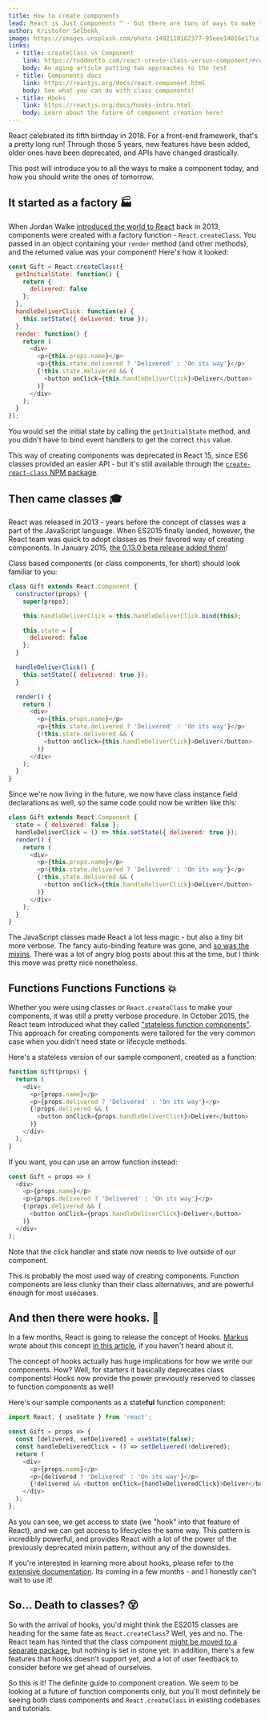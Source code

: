 ```yaml
---
title: How to create components
lead: React is Just Components ™️ - but there are tons of ways to make them. Let's dive in!
author: Kristofer Selbekk
image: https://images.unsplash.com/photo-1492110182377-95eee14016e1?ixlib=rb-1.2.1&ixid=eyJhcHBfaWQiOjEyMDd9&auto=format&fit=crop&w=2296&q=80
links:
  - title: createClass vs Component
    link: https://toddmotto.com/react-create-class-versus-component/#reactcreateclass
    body: An aging article putting two approaches to the test
  - title: Components docs
    link: https://reactjs.org/docs/react-component.html
    body: See what you can do with class components!
  - title: Hooks
    link: https://reactjs.org/docs/hooks-intro.html
    body: Learn about the future of component creation here!
---
```


React celebrated its fifth birthday in 2018. For a front-end framework, that's
a pretty long run! Through those 5 years, new features have been added, older
ones have been deprecated, and APIs have changed drastically.

This post will introduce you to all the ways to make a component today, and how
you should write the ones of tomorrow.

## It started as a factory 🏭

When Jordan Walke [introduced the world to React](https://www.youtube.com/watch?v=GW0rj4sNH2w)
back in 2013, components were created with a factory function -
`React.createClass`. You passed in an object containing your `render` method
(and other methods), and the returned value was your component! Here's how it
looked:

```js
const Gift = React.createClass({
  getInitialState: function() {
    return {
      delivered: false
    };
  },
  handleDeliverClick: function(e) {
    this.setState({ delivered: true });
  },
  render: function() {
    return (
      <div>
        <p>{this.props.name}</p>
        <p>{this.state.delivered ? 'Delivered' : 'On its way'}</p>
        {!this.state.delivered && (
          <button onClick={this.handleDeliverClick}>Deliver</button>
        )}
      </div>
    );
  }
});
```

You would set the initial state by calling the `getInitialState` method, and you
didn't have to bind event handlers to get the correct `this` value.

This way of creating components was deprecated in React 15, since ES6 classes
provided an easier API - but it's still available through the
[`create-react-class` NPM package](https://www.npmjs.com/package/create-react-class).

## Then came classes 🎓

React was released in 2013 - years before the concept of classes was a part of
the JavaScript language. When ES2015 finally landed, however, the React team was
quick to adopt classes as their favored way of creating components. In January
2015, [the 0.13.0 beta release added them](https://reactjs.org/blog/2015/01/27/react-v0.13.0-beta-1.html)!

Class based components (or class components, for short) should look familiar to
you:

```js
class Gift extends React.Component {
  constructor(props) {
    super(props);

    this.handleDeliverClick = this.handleDeliverClick.bind(this);

    this.state = {
      delivered: false
    };
  }

  handleDeliverClick() {
    this.setState({ delivered: true });
  }

  render() {
    return (
      <div>
        <p>{this.props.name}</p>
        <p>{this.state.delivered ? 'Delivered' : 'On its way'}</p>
        {!this.state.delivered && (
          <button onClick={this.handleDeliverClick}>Deliver</button>
        )}
      </div>
    );
  }
}
```

Since we're now living in the future, we now have class instance field
declarations as well, so the same code could now be written like this:

```js
class Gift extends React.Component {
  state = { delivered: false };
  handleDeliverClick = () => this.setState({ delivered: true });
  render() {
    return (
      <div>
        <p>{this.props.name}</p>
        <p>{this.state.delivered ? 'Delivered' : 'On its way'}</p>
        {!this.state.delivered && (
          <button onClick={this.handleDeliverClick}>Deliver</button>
        )}
      </div>
    );
  }
}
```

The JavaScript classes made React a lot less magic - but also a tiny bit more
verbose. The fancy auto-binding feature was gone, and [so was the mixins](https://reactjs.org/blog/2016/07/13/mixins-considered-harmful.html).
There was a lot of angry blog posts about this at the time, but I think this
move was pretty nice nonetheless.

## Functions Functions Functions 💥

Whether you were using classes or `React.createClass` to make your components,
it was still a pretty verbose procedure. In October 2015, the React team
introduced what they called ["stateless function components"](https://reactjs.org/blog/2015/10/07/react-v0.14.html#stateless-function-components).
This approach for creating components were tailored for the very common case
when you didn't need state or lifecycle methods.

Here's a stateless version of our sample component, created as a function:

```js
function Gift(props) {
  return (
    <div>
      <p>{props.name}</p>
      <p>{props.delivered ? 'Delivered' : 'On its way'}</p>
      {!props.delivered && (
        <button onClick={props.handleDeliverClick}>Deliver</button>
      )}
    </div>
  );
}
```

If you want, you can use an arrow function instead:

```js
const Gift = props => (
  <div>
    <p>{props.name}</p>
    <p>{props.delivered ? 'Delivered' : 'On its way'}</p>
    {!props.delivered && (
      <button onClick={props.handleDeliverClick}>Deliver</button>
    )}
  </div>
);
```

Note that the click handler and state now needs to live outside of our
component.

This is probably the most used way of creating components. Function components
are less clunky than their class alternatives, and are powerful enough for most
usecases.

## And then there were hooks. 🎣

In a few months, React is going to release the concept of Hooks.
[Markus](https://react.christmas/author/markus-rauhut) wrote about this concept
[in this article](https://react.christmas/2018/17), if you haven't heard about
it.

The concept of hooks actually has huge implications for how we write our
components. How? Well, for starters it basically deprecates class components!
Hooks now provide the power previously reserved to classes to function
components as well!

Here's our sample components as a state**ful** function component:

```js
import React, { useState } from 'react';

const Gift = props => {
  const [delivered, setDelivered] = useState(false);
  const handleDeliveredClick = () => setDelivered(!delivered);
  return (
    <div>
      <p>{props.name}</p>
      <p>{delivered ? 'Delivered' : 'On its way'}</p>
      {!delivered && <button onClick={handleDeliveredClick}>Deliver</button>}
    </div>
  );
};
```

As you can see, we get access to state (we "hook" into that feature of React),
and we can get access to lifecycles the same way. This pattern is incredibly
powerful, and provides React with a lot of the power of the previously
deprecated mixin pattern, without any of the downsides.

If you're interested in learning more about hooks, please refer to the
[extensive documentation](https://reactjs.org/docs/hooks-intro.html). Its coming
in a few months - and I honestly can't wait to use it!

## So... Death to classes? 😵

So with the arrival of hooks, you'd might think the ES2015 classes are heading
for the same fate as `React.createClass`? Well, yes and no. The React team has
hinted that the class component [might be moved to a separate package](https://reactjs.org/blog/2018/11/27/react-16-roadmap.html#react-16x-q1-2019-the-one-with-hooks),
but nothing is set in stone yet. In addition, there's a few features that hooks
doesn't support yet, and a lot of user feedback to consider before we get ahead
of ourselves.

So this is it! The definite guide to component creation. We seem to be looking
at a future of function components only, but you'll most definitely be seeing
both class components and `React.createClass` in existing codebases and
tutorials.
